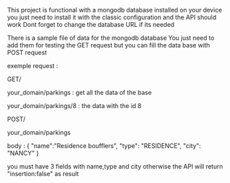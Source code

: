 This project is functional with a mongodb database installed on your device 
you just need to install it with the classic configuration and the API should work
Dont forget to change the database URL if its needed 

There is a sample file of data for the mongodb database
You just need to add them for testing the GET request but you
can fill the data base with POST request

exemple request :

GET/

your_domain/parkings   : get all the data of the base

your_domain/parkings/8  : the data with the id 8

POST/

your_domain/parkings

body : 
{
        "name":"Residence boufflers",
        "type": "RESIDENCE",
        "city": "NANCY"
}

you must have 3 fields with name,type and city otherwise the API will return "insertion:false" as result